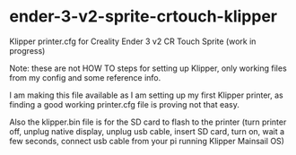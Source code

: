# ender-3-v2-sprite-crtouch-klipper
Klipper printer.cfg for Creality Ender 3 v2 CR Touch Sprite (work in progress)

Note: these are not HOW TO steps for setting up Klipper, only working files from my config and some reference info.

I am making this file available as I am setting up my first Klipper printer, as finding a good working printer.cfg file is proving not that easy.

Also the klipper.bin  file is for the SD card to flash to the printer (turn printer off, unplug native display, unplug usb cable, insert SD card, turn on, wait a few seconds, connect usb cable from your pi running Klipper Mainsail OS)
